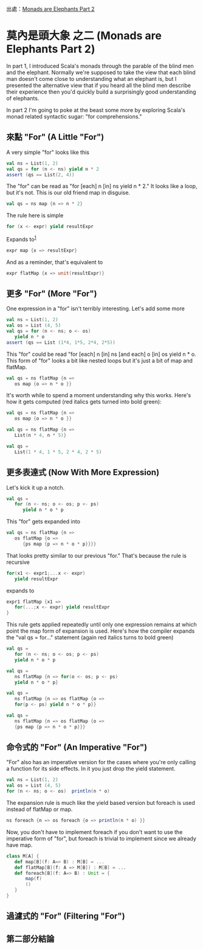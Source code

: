 出處：[Monads are Elephants Part 2](http://james-iry.blogspot.tw/2007/10/monads-are-elephants-part-2.html)

# 莫內是頭大象 之二 (Monads are Elephants Part 2)

In part 1, I introduced Scala's monads through the parable of the blind men and the elephant. Normally we're supposed to take the view that each blind man doesn't come close to understanding what an elephant is, but I presented the alternative view that if you heard all the blind men describe their experience then you'd quickly build a surprisingly good understanding of elephants.

In part 2 I'm going to poke at the beast some more by exploring Scala's monad related syntactic sugar: "for comprehensions."

## 來點 "For" (A Little "For")

A very simple "for" looks like this

```scala
val ns = List(1, 2)
val qs = for (n <- ns) yield n * 2
assert (qs == List(2, 4))
```

The "for" can be read as "for [each] n [in] ns yield n * 2." It looks like a loop, but it's not. This is our old friend map in disguise.

```scala
val qs = ns map {n => n * 2}
```

The rule here is simple

```scala
for (x <- expr) yield resultExpr
```

Expands to<sup>[1](#footnote1)</sup>

```scala
expr map {x => resultExpr}
```

And as a reminder, that's equivalent to

```scala
expr flatMap {x => unit(resultExpr)}
```

## 更多 "For" (More "For")

One expression in a "for" isn't terribly interesting. Let's add some more

```scala
val ns = List(1, 2)
val os = List (4, 5)
val qs = for (n <- ns; o <- os)
   yield n * o
assert (qs == List (1*4, 1*5, 2*4, 2*5))
```

This "for" could be read "for [each] n [in] ns [and each] o [in] os yield n * o. This form of "for" looks a bit like nested loops but it's just a bit of map and flatMap.

```scala
val qs = ns flatMap {n =>
   os map {o => n * o }}
```

It's worth while to spend a moment understanding why this works. Here's how it gets computed (red italics gets turned into bold green):

```scala
val qs = ns flatMap {n => 
   os map {o => n * o }}

val qs = ns flatMap {n => 
   List(n * 4, n * 5)}

val qs = 
   List(1 * 4, 1 * 5, 2 * 4, 2 * 5)
```

## 更多表達式 (Now With More Expression)
Let's kick it up a notch.

```scala
val qs =
   for (n <- ns; o <- os; p <- ps)
      yield n * o * p
```

This "for" gets expanded into

```scala
val qs = ns flatMap {n =>
   os flatMap {o =>
      {ps map {p => n * o * p}}}}
```
That looks pretty similar to our previous "for." That's because the rule is recursive

```scala
for(x1 <- expr1;...x <- expr)
   yield resultExpr
```

expands to

```scala
expr1 flatMap {x1 =>
   for(...;x <- expr) yield resultExpr
}
```
This rule gets applied repeatedly until only one expression remains at which point the map form of expansion is used. Here's how the compiler expands the "val qs = for..." statement (again red italics turns to bold green)

```scala
val qs = 
   for (n <- ns; o <- os; p <- ps)
   yield n * o * p

val qs = 
   ns flatMap {n => for(o <- os; p <- ps)
   yield n * o * p}

val qs = 
   ns flatMap {n => os flatMap {o => 
   for(p <- ps) yield n * o * p}}

val qs = 
   ns flatMap {n => os flatMap {o => 
   {ps map {p => n * o * p}}}
```

## 命令式的 "For" (An Imperative "For")

"For" also has an imperative version for the cases where you're only calling a function for its side effects. In it you just drop the yield statement.

```scala
val ns = List(1, 2)
val os = List (4, 5)
for (n <- ns; o <- os)  println(n * o)
```

The expansion rule is much like the yield based version but foreach is used instead of flatMap or map.

```scala
ns foreach {n => os foreach {o => println(n * o) }}  
```

Now, you don't have to implement foreach if you don't want to use the imperative form of "for", but foreach is trivial to implement since we already have map.

```scala
class M[A] {
   def map[B](f: A=> B) : M[B] = ...
   def flatMap[B](f: A => M[B]) : M[B] = ...
   def foreach[B](f: A=> B) : Unit = {
       map(f)
       ()
   }
}
```

## 過濾式的 "For" (Filtering "For")

## 第二部分結論

